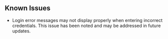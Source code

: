 ## Known Issues

- Login error messages may not display properly when entering incorrect credentials. This issue has been noted and may be addressed in future updates.